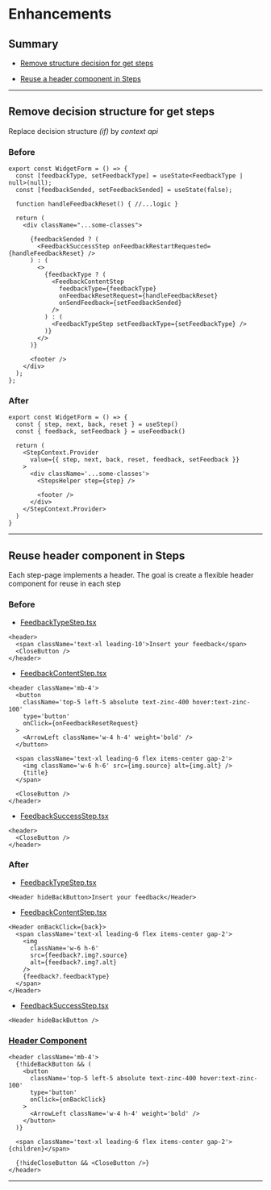 # Enhancements

## Summary

- [Remove structure decision for get steps](#remove-structure-decision-for-get-steps)

- [Reuse a header component in Steps](#reuse-header-component-in-steps)

---

## Remove decision structure for get steps

Replace decision structure _(if)_ by _context api_

### **Before**

```tsx
export const WidgetForm = () => {
  const [feedbackType, setFeedbackType] = useState<FeedbackType | null>(null);
  const [feedbackSended, setFeedbackSended] = useState(false);

  function handleFeedbackReset() { //...logic }

  return (
    <div className="...some-classes">

      {feedbackSended ? (
        <FeedbackSuccessStep onFeedbackRestartRequested={handleFeedbackReset} />
      ) : (
        <>
          {feedbackType ? (
            <FeedbackContentStep
              feedbackType={feedbackType}
              onFeedbackResetRequest={handleFeedbackReset}
              onSendFeedback={setFeedbackSended}
            />
          ) : (
            <FeedbackTypeStep setFeedbackType={setFeedbackType} />
          )}
        </>
      )}

      <footer />
    </div>
  );
};
```

### **After**

```tsx
export const WidgetForm = () => {
  const { step, next, back, reset } = useStep()
  const { feedback, setFeedback } = useFeedback()

  return (
    <StepContext.Provider
      value={{ step, next, back, reset, feedback, setFeedback }}
    >
      <div className='...some-classes'>
        <StepsHelper step={step} />

        <footer />
      </div>
    </StepContext.Provider>
  )
}
```

---

## Reuse header component in Steps

Each step-page implements a header. The goal is create a flexible header component for reuse in each step

### **Before**

- [FeedbackTypeStep.tsx](../src/Widgets/WidgetForm/Steps/FeedbackTypeStep.tsx)

```tsx
<header>
  <span className='text-xl leading-10'>Insert your feedback</span>
  <CloseButton />
</header>
```

- [FeedbackContentStep.tsx](../src/Widgets/WidgetForm/Steps/FeedbackContentStep.tsx)

```tsx
<header className='mb-4'>
  <button
    className='top-5 left-5 absolute text-zinc-400 hover:text-zinc-100'
    type='button'
    onClick={onFeedbackResetRequest}
  >
    <ArrowLeft className='w-4 h-4' weight='bold' />
  </button>

  <span className='text-xl leading-6 flex items-center gap-2'>
    <img className='w-6 h-6' src={img.source} alt={img.alt} />
    {title}
  </span>

  <CloseButton />
</header>
```

- [FeedbackSuccessStep.tsx](../src/Widgets/WidgetForm/Steps/FeedbackSuccessStep.tsx)

```tsx
<header>
  <CloseButton />
</header>
```

### **After**

- [FeedbackTypeStep.tsx](../src/Widgets/WidgetForm/Steps/FeedbackTypeStep.tsx)

```tsx
<Header hideBackButton>Insert your feedback</Header>
```

- [FeedbackContentStep.tsx](../src/Widgets/WidgetForm/Steps/FeedbackContentStep.tsx)

```tsx
<Header onBackClick={back}>
  <span className='text-xl leading-6 flex items-center gap-2'>
    <img
      className='w-6 h-6'
      src={feedback?.img?.source}
      alt={feedback?.img?.alt}
    />
    {feedback?.feedbackType}
  </span>
</Header>
```

- [FeedbackSuccessStep.tsx](../src/Widgets/WidgetForm/Steps/FeedbackSuccessStep.tsx)

```tsx
<Header hideBackButton />
```

### [**Header Component**](../src/Widgets/WidgetForm/Steps/components/header/Header.tsx)

```tsx
<header className='mb-4'>
  {!hideBackButton && (
    <button
      className='top-5 left-5 absolute text-zinc-400 hover:text-zinc-100'
      type='button'
      onClick={onBackClick}
    >
      <ArrowLeft className='w-4 h-4' weight='bold' />
    </button>
  )}

  <span className='text-xl leading-6 flex items-center gap-2'>{children}</span>

  {!hideCloseButton && <CloseButton />}
</header>
```

---
